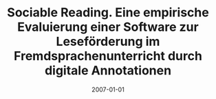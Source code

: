 ---
abstract: ''
authors:
- Gregor Berger
date: '2007-01-01'
featured: false
links:
- name: Publik
  url: https://publik.tuwien.ac.at/showentry.php?ID=141564&lang=2
publication_types:
- '7'
publishDate: '2007-01-01'
title: Sociable Reading. Eine empirische Evaluierung einer Software zur Leseförderung
  im Fremdsprachenunterricht durch digitale Annotationen
url_pdf: ''
---